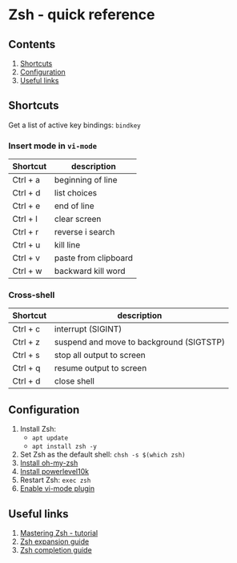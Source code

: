 # Zsh - quick reference

## Contents

1. [Shortcuts](#shortcuts)
1. [Configuration](#configuration)
1. [Useful links](#useful-links)

## Shortcuts

Get a list of active key bindings: `bindkey`

### Insert mode in `vi-mode`
| Shortcut | description |
| ---------| ----------- |
|Ctrl + a|beginning of line|
|Ctrl + d|list choices|
|Ctrl + e|end of line|
|Ctrl + l|clear screen|
|Ctrl + r|reverse i search|
|Ctrl + u|kill line|
|Ctrl + v|paste from clipboard|
|Ctrl + w|backward kill word|

### Cross-shell
| Shortcut | description |
| ---------| ----------- |
|Ctrl + c|interrupt (SIGINT)|
|Ctrl + z|suspend and move to background (SIGTSTP)|
|Ctrl + s|stop all output to screen|
|Ctrl + q|resume output to screen|
|Ctrl + d|close shell|

## Configuration
1. Install Zsh:
    * `apt update`
    * `apt install zsh -y`
1. Set Zsh as the default shell: `chsh -s $(which zsh)`
1. [Install oh-my-zsh](https://github.com/ohmyzsh/ohmyzsh#basic-installation)
1. [Install powerlevel10k](https://github.com/romkatv/powerlevel10k#oh-my-zsh)
1. Restart Zsh: `exec zsh`
1. [Enable vi-mode plugin](https://github.com/ohmyzsh/ohmyzsh/tree/master/plugins/vi-mode#vi-mode-plugin)

## Useful links
1. [Mastering Zsh - tutorial](https://github.com/rothgar/mastering-zsh)
1. [Zsh expansion guide](https://thevaluable.dev/zsh-expansion-guide-example/)
1. [Zsh completion guide](https://thevaluable.dev/zsh-completion-guide-examples/)